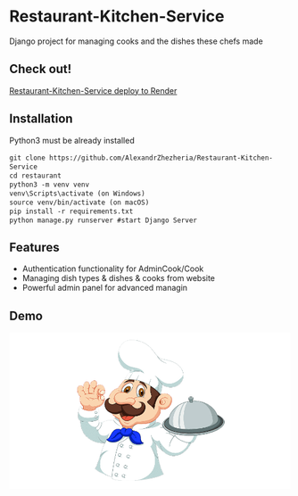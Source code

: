 # Restaurant-Kitchen-Service 

Django project for managing cooks and the dishes these chefs made

## Check out!

[Restaurant-Kitchen-Service deploy to Render](PASTE_LINK_HERE)

## Installation

Python3 must be already installed

```shell
git clone https://github.com/AlexandrZhezheria/Restaurant-Kitchen-Service
cd restaurant
python3 -m venv venv
venv\Scripts\activate (on Windows)
source venv/bin/activate (on macOS)
pip install -r requirements.txt
python manage.py runserver #start Django Server
```

## Features

* Authentication functionality for AdminCook/Cook
* Managing dish types & dishes & cooks from website
* Powerful admin panel for advanced managin

## Demo

![Website Interface](login_img1.png)


